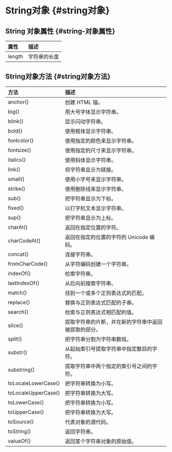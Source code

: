 # String对象 {#string对象}

## String 对象属性 {#string-对象属性}

| 属性 | 描述 |
| :--- | :--- |
| length | 字符串的长度 |

## String对象方法 {#string对象方法}

| 方法 | 描述 |
| :--- | :--- |
| anchor\(\) | 创建 HTML 锚。 |
| big\(\) | 用大号字体显示字符串。 |
| blink\(\) | 显示闪动字符串。 |
| bold\(\) | 使用粗体显示字符串。 |
| fontcolor\(\) | 使用指定的颜色来显示字符串。 |
| fontsize\(\) | 使用指定的尺寸来显示字符串。 |
| italics\(\) | 使用斜体显示字符串。 |
| link\(\) | 将字符串显示为链接。 |
| small\(\) | 使用小字号来显示字符串。 |
| strike\(\) | 使用删除线来显示字符串。 |
| sub\(\) | 把字符串显示为下标。 |
| fixed\(\) | 以打字机文本显示字符串。 |
| sup\(\) | 把字符串显示为上标。 |
| charAt\(\) | 返回在指定位置的字符。 |
| charCodeAt\(\) | 返回在指定的位置的字符的 Unicode 编码。 |
| concat\(\) | 连接字符串。 |
| fromCharCode\(\) | 从字符编码创建一个字符串。 |
| indexOf\(\) | 检索字符串。 |
| lastIndexOf\(\) | 从后向前搜索字符串。 |
| match\(\) | 找到一个或多个正则表达式的匹配。 |
| replace\(\) | 替换与正则表达式匹配的子串。 |
| search\(\) | 检索与正则表达式相匹配的值。 |
| slice\(\) | 提取字符串的片断，并在新的字符串中返回被提取的部分。 |
| split\(\) | 把字符串分割为字符串数组。 |
| substr\(\) | 从起始索引号提取字符串中指定数目的字符。 |
| substring\(\) | 提取字符串中两个指定的索引号之间的字符。 |
| toLocaleLowerCase\(\) | 把字符串转换为小写。 |
| toLocaleUpperCase\(\) | 把字符串转换为大写。 |
| toLowerCase\(\) | 把字符串转换为小写。 |
| toUpperCase\(\) | 把字符串转换为大写。 |
| toSource\(\) | 代表对象的源代码。 |
| toString\(\) | 返回字符串。 |
| valueOf\(\) | 返回某个字符串对象的原始值。 |



